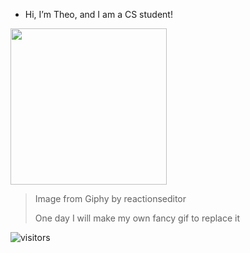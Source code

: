 - Hi, I’m Theo, and I am a CS student!

<img src="https://media.giphy.com/media/ule4vhcY1xEKQ/giphy.gif" width="250" height="250" />

> Image from Giphy by reactionseditor
>
> One day I will make my own fancy gif to replace it

![visitors](https://visitor-badge.glitch.me/badge?page_id=page.id)

<!---
theopn/theopn is a ✨ special ✨ repository because its `README.md` (this file) appears on your GitHub profile.
You can click the Preview link to take a look at your changes.
--->

